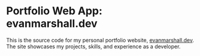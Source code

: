 # Portfolio Web App: evanmarshall.dev

This is the source code for my personal portfolio website, [evanmarshall.dev](https://evanmarshall.dev). The site showcases my projects, skills, and experience as a developer.
